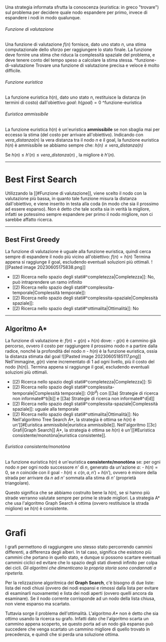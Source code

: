 Una strategia informata sfrutta la conoscenza (euristica: in greco "trovare") sul problema per decidere quale nodo espandere per primo, invece di espandere i nodi in modo qualunque.

###### Funzione di valutazione
Una funzione di valutazione $f(n)$ fornisce, dato uno stato $n$, una stima computazionale dello sforzo per raggiungere lo stato finale. La funzione deve fornire una stima che riduca la complessità spaziale del problema, e deve tenere conto del tempo speso a calcolare la stima stessa. ^funzione-di-valutazione
Trovare una funzione di valutazione precisa e veloce è molto difficile.

###### Funzione euristica
La funzione euristica $h(n)$, dato uno stato $n$, restituisce la distanza (in termini di costo) dall'obiettivo $goal$: $h(goal) = 0$ ^funzione-euristica

###### Euristica ammissibile
La funzione euristica $h(n)$ è un'euristica **ammissibile** se non sbaglia mai per eccesso la stima (del costo per arrivare all'obiettivo).
Indicando con $vera\_distanza(n)$ la vera distanza tra il nodo $n$ e il goal, la funzione euristica $h(n)$ è ammissibile se abbiamo sempre che:
	*$h(n) \le vera\_distanza(n)$*

Se  $h(n) \le h'(n) \le vera\_distanza(n)$  , la migliore è $h'(n)$.


---
# Best First Search
Utilizzando la [[#Funzione di valutazione]], viene scelto il nodo con la valutazione più bassa, in quanto tale funzione misura la distanza dall'obiettivo, e viene inserito in testa alla coda (in modo che sia il prossimo ad essere espanso).
Non è detto che tale scelta sia in verità la migliore, infatti se potessimo sempre espandere per primo il nodo migliore, non ci sarebbe affatto ricerca.

---
## Best First Greedy
La funzione di valutazione è uguale alla funzione euristica, quindi cerca sempre di espandere il nodo più vicino all'obiettivo: 
	$f(n) = h(n)$
Termina appena si raggiunge il goal, escludendo eventuali soluzioni più ottimali.
![[Pasted image 20230605175838.png]]
- [[2) Ricerca nello spazio degli stati#^completezza|Completezza]]: No, può intraprendere un ramo infinito
- [[2) Ricerca nello spazio degli stati#^complessita-temporale|Complessità temporale]]:
- [[2) Ricerca nello spazio degli stati#^complessita-spaziale|Complessità spaziale]]:
- [[2) Ricerca nello spazio degli stati#^ottimalita|Ottimalità]]: No

---
## Algoritmo A*
La funzione di valutazione è: 
	$f(n) = g(n) + h(n)$
	dove:
	- $g(n)$ è cammino già percorso, ovvero il costo per raggiungere il prossimo nodo $n$ a partire dalla radice, nonché la profondità del nodo $n$
	- $h(n)$ è la funzione euristica, ossia la distanza stimata dal goal
![[Pasted image 20230605185117.png]]
Nell'immagine, $g(n)$ viene incrementato di 1 ad ogni livello, più il costo del nodo ($h(n)$).
Termina appena si raggiunge il goal, escludendo eventuali soluzioni più ottimali.

- [[2) Ricerca nello spazio degli stati#^completezza|Completezza]]: Sì
- [[2) Ricerca nello spazio degli stati#^complessita-temporale|Complessità temporale]]: $O(b^d)$ con [[3a) Strategie di ricerca non informate#^b|b]] e [[3a) Strategie di ricerca non informate#^d|d]]
- [[2) Ricerca nello spazio degli stati#^complessita-spaziale|Complessità spaziale]]: uguale alla temporale
- [[2) Ricerca nello spazio degli stati#^ottimalita|Ottimalità]]: No
  Nell'algoritmo Tree Search A*, la strategia è ottima se $h(n)$ è un'[[#Euristica ammissibile|euristica ammissibile]].
  Nell'algoritmo [[3c) Grafi|Graph Search]] A*, la strategia è ottima se $h(n)$ è un'[[#Euristica consistente/monotòna|euristica consistente]].

###### Euristica consistente/monotòna
La funzione euristica $h(n)$ è un'euristica **consistente/monotòna** se:
	per ogni nodo *n*
	per ogni nodo successore *n'* di *n*, generato da un'azione *a*:
	- $h(n) = 0$, se *n* coincide con il goal
	- $h(n) ≤ c(n, a, n') + h(n')$, ovvero è minore della strada per arrivare da *n* ad *n'* sommata alla stima di *n'* (proprietà triangolare).

Questo significa che se abbiamo costruito bene la $h(n)$, se si hanno più strade verranno valutate sempre per prime le strade migliori.
La strategia A* che usa l'algoritmo Graph Search è ottima (ovvero restituisce la strada migliore) se $h(n)$ è consistente.


---
# Grafi
I grafi permettono di raggiungere uno stesso stato percorrendo cammini differenti, a differenza degli alberi. In tal caso, significa che esistono più cammini che portano in quello stato, e dunque si possono scartare eventuali cammini ciclici ed evitare che lo spazio degli stati divendi infinito per colpa dei cicli. *Gli algoritmi che dimenticano la propria storia sono condannati a ripeterla.*

Per la relizzazione algoritmica del **Graph Search**, c'è bisogno di due liste: lista dei nodi chiusi (ovvero dei nodi espansi e rimossi dalla lista per evitare di esaminarli nuovamente) e lista dei nodi aperti (ovvero quelli ancora da esaminare). Se il nodo corrente corrisponde ad un nodo della lista chiusa, non viene espanso ma scartato.

Tuttavia sorge il problema dell'ottimalità. 
	L'algoritmo *A\** non è detto che sia ottimo usando la ricerca su grafo. Infatti dato che l'algoritmo scarta un cammino appena scoperto, se questo porta ad un nodo già espanso può succedere che venga scartato un cammino migliore di quello trovato in precedenza, e quindi che si perda una soluzione ottima.